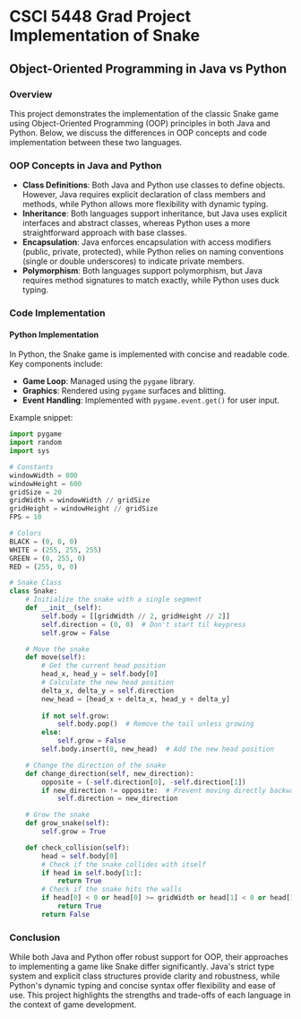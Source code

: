 # CSCI 5448 Grad Project Implementation of Snake
## Object-Oriented Programming in Java vs Python

### Overview
This project demonstrates the implementation of the classic Snake game using Object-Oriented Programming (OOP) principles in both Java and Python. Below, we discuss the differences in OOP concepts and code implementation between these two languages.

### OOP Concepts in Java and Python
- **Class Definitions**: Both Java and Python use classes to define objects. However, Java requires explicit declaration of class members and methods, while Python allows more flexibility with dynamic typing.
- **Inheritance**: Both languages support inheritance, but Java uses explicit interfaces and abstract classes, whereas Python uses a more straightforward approach with base classes.
- **Encapsulation**: Java enforces encapsulation with access modifiers (public, private, protected), while Python relies on naming conventions (single or double underscores) to indicate private members.
- **Polymorphism**: Both languages support polymorphism, but Java requires method signatures to match exactly, while Python uses duck typing.

### Code Implementation

#### Python Implementation
In Python, the Snake game is implemented with concise and readable code. 
Key components include:
- **Game Loop**: Managed using the `pygame` library.
- **Graphics**: Rendered using `pygame` surfaces and blitting.
- **Event Handling**: Implemented with `pygame.event.get()` for user input.

Example snippet:
```python
import pygame
import random
import sys

# Constants
windowWidth = 800
windowHeight = 600
gridSize = 20
gridWidth = windowWidth // gridSize
gridHeight = windowHeight // gridSize
FPS = 10

# Colors
BLACK = (0, 0, 0)
WHITE = (255, 255, 255)
GREEN = (0, 255, 0)
RED = (255, 0, 0)

# Snake Class
class Snake:
    # Initialize the snake with a single segment
    def __init__(self):
        self.body = [[gridWidth // 2, gridHeight // 2]]
        self.direction = (0, 0)  # Don't start til keypress
        self.grow = False

    # Move the snake
    def move(self):
        # Get the current head position
        head_x, head_y = self.body[0]
        # Calculate the new head position
        delta_x, delta_y = self.direction
        new_head = [head_x + delta_x, head_y + delta_y]
        
        if not self.grow:
            self.body.pop()  # Remove the tail unless growing
        else:
            self.grow = False
        self.body.insert(0, new_head)  # Add the new head position

    # Change the direction of the snake
    def change_direction(self, new_direction):
        opposite = (-self.direction[0], -self.direction[1])
        if new_direction != opposite:  # Prevent moving directly backward
            self.direction = new_direction

    # Grow the snake
    def grow_snake(self):
        self.grow = True

    def check_collision(self):
        head = self.body[0]
        # Check if the snake collides with itself
        if head in self.body[1:]:
            return True
        # Check if the snake hits the walls
        if head[0] < 0 or head[0] >= gridWidth or head[1] < 0 or head[1] >= gridHeight:
            return True
        return False
```

### Conclusion
While both Java and Python offer robust support for OOP, their approaches to implementing a game like Snake differ significantly. Java's strict type system and explicit class structures provide clarity and robustness, while Python's dynamic typing and concise syntax offer flexibility and ease of use. This project highlights the strengths and trade-offs of each language in the context of game development.
